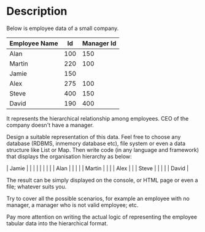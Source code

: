 # Description

Below is employee data of a small company.

| Employee Name | Id  | Manager Id |
|---------------|-----|------------|
| Alan          | 100 | 150        |
| Martin        | 220 | 100        |
| Jamie         | 150 |            |
| Alex          | 275 | 100        |
| Steve         | 400 | 150        |
| David         | 190 | 400        |

It represents the hierarchical relationship among employees. CEO of the company doesn't
have a manager.


Design a suitable representation of this data. Feel free to choose any database (RDBMS, inmemory
database etc), file system or even a data structure like List or Map. Then write code
(in any language and framework) that displays the organisation hierarchy as below:


| Jamie |       |        |
|       |       |        |
|       | Alan  |        |
|       |       | Martin |
|       |       | Alex   |
|       | Steve |        |
|       |       | David  |


The result can be simply displayed on the console, or HTML page or even a file; whatever
suits you.

Try to cover all the possible scenarios, for example an employee with no manager, a
manager who is not valid employee; etc.

Pay more attention on writing the actual logic of representing the employee tabular data into
the hierarchical format.
